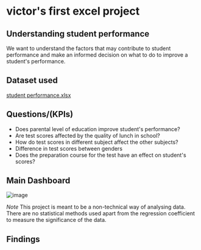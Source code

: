 # victor's first excel project
## Understanding student performance
We want to understand the factors that may contribute to student performance and make an informed decision on what to do to improve a student's performance.

## Dataset used
[student performance.xlsx](https://github.com/votene22/victor-s_portfolio/blob/main/student%20performance.xlsx)

## Questions/(KPIs)
- Does parental level of education improve student's performance?
- Are test scores affected by the quality of lunch in school?
- How do test scores in different subject affect the other subjects?
- Difference in test scores between genders
- Does the preparation course for the test have an effect on student's scores?

## Main Dashboard
![image](https://github.com/user-attachments/assets/545f7fd5-e598-48b3-ad9a-39a17b395fda)

*Note*
This project is meant to be a non-technical way of analysing data. There are no statistical methods used apart from the regression coefficient to measure the significance of the data.

## Findings
